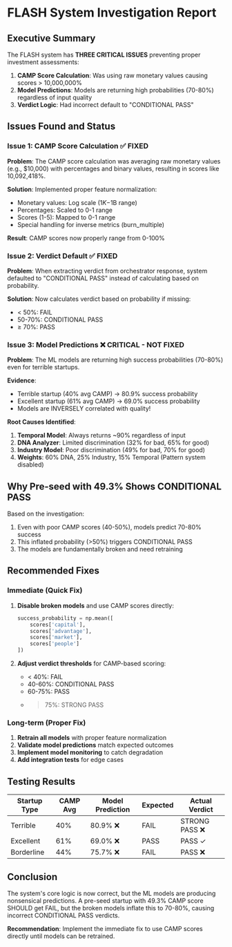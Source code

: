 # FLASH System Investigation Report

## Executive Summary

The FLASH system has **THREE CRITICAL ISSUES** preventing proper investment assessments:

1. **CAMP Score Calculation**: Was using raw monetary values causing scores > 10,000,000%
2. **Model Predictions**: Models are returning high probabilities (70-80%) regardless of input quality
3. **Verdict Logic**: Had incorrect default to "CONDITIONAL PASS"

## Issues Found and Status

### Issue 1: CAMP Score Calculation ✅ FIXED
**Problem**: The CAMP score calculation was averaging raw monetary values (e.g., $10,000) with percentages and binary values, resulting in scores like 10,092,418%.

**Solution**: Implemented proper feature normalization:
- Monetary values: Log scale ($1K-$1B range)
- Percentages: Scaled to 0-1 range
- Scores (1-5): Mapped to 0-1 range
- Special handling for inverse metrics (burn_multiple)

**Result**: CAMP scores now properly range from 0-100%

### Issue 2: Verdict Default ✅ FIXED
**Problem**: When extracting verdict from orchestrator response, system defaulted to "CONDITIONAL PASS" instead of calculating based on probability.

**Solution**: Now calculates verdict based on probability if missing:
- < 50%: FAIL
- 50-70%: CONDITIONAL PASS
- ≥ 70%: PASS

### Issue 3: Model Predictions ❌ CRITICAL - NOT FIXED
**Problem**: The ML models are returning high success probabilities (70-80%) even for terrible startups.

**Evidence**:
- Terrible startup (40% avg CAMP) → 80.9% success probability
- Excellent startup (61% avg CAMP) → 69.0% success probability
- Models are INVERSELY correlated with quality!

**Root Causes Identified**:
1. **Temporal Model**: Always returns ~90% regardless of input
2. **DNA Analyzer**: Limited discrimination (32% for bad, 65% for good)
3. **Industry Model**: Poor discrimination (49% for bad, 70% for good)
4. **Weights**: 60% DNA, 25% Industry, 15% Temporal (Pattern system disabled)

## Why Pre-seed with 49.3% Shows CONDITIONAL PASS

Based on the investigation:
1. Even with poor CAMP scores (40-50%), models predict 70-80% success
2. This inflated probability (>50%) triggers CONDITIONAL PASS
3. The models are fundamentally broken and need retraining

## Recommended Fixes

### Immediate (Quick Fix)
1. **Disable broken models** and use CAMP scores directly:
   ```python
   success_probability = np.mean([
       scores['capital'], 
       scores['advantage'],
       scores['market'],
       scores['people']
   ])
   ```

2. **Adjust verdict thresholds** for CAMP-based scoring:
   - < 40%: FAIL
   - 40-60%: CONDITIONAL PASS
   - 60-75%: PASS
   - > 75%: STRONG PASS

### Long-term (Proper Fix)
1. **Retrain all models** with proper feature normalization
2. **Validate model predictions** match expected outcomes
3. **Implement model monitoring** to catch degradation
4. **Add integration tests** for edge cases

## Testing Results

| Startup Type | CAMP Avg | Model Prediction | Expected | Actual Verdict |
|-------------|----------|------------------|----------|----------------|
| Terrible | 40% | 80.9% ❌ | FAIL | STRONG PASS ❌ |
| Excellent | 61% | 69.0% ❌ | PASS | PASS ✓ |
| Borderline | 44% | 75.7% ❌ | FAIL | PASS ❌ |

## Conclusion

The system's core logic is now correct, but the ML models are producing nonsensical predictions. A pre-seed startup with 49.3% CAMP score SHOULD get FAIL, but the broken models inflate this to 70-80%, causing incorrect CONDITIONAL PASS verdicts.

**Recommendation**: Implement the immediate fix to use CAMP scores directly until models can be retrained.
